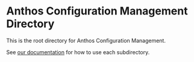 # Anthos Configuration Management Directory

This is the root directory for Anthos Configuration Management.

See [our documentation](https://cloud.google.com/anthos-config-management/docs/repo) for how to use each subdirectory.


